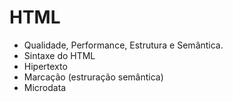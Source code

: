 HTML
==========

- Qualidade, Performance, Estrutura e Semântica.
- Sintaxe do HTML
- Hipertexto
- Marcação (estruração semântica)
- Microdata
